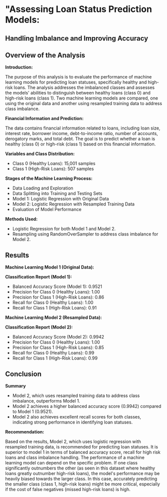 # "Assessing Loan Status Prediction Models: 
## Handling Imbalance and Improving Accuracy

## Overview of the Analysis

**Introduction:**

The purpose of this analysis is to evaluate the performance of machine learning models for predicting loan statuses, specifically healthy and high-risk loans. The analysis addresses the imbalanced classes and assesses the models' abilities to distinguish between healthy loans (class 0) and high-risk loans (class 1). Two machine learning models are compared, one using the original data and another using resampled training data to address class imbalance.

**Financial Information and Prediction:**

The data contains financial information related to loans, including loan size, interest rate, borrower income, debt-to-income ratio, number of accounts, derogatory marks, and total debt. The goal is to predict whether a loan is healthy (class 0) or high-risk (class 1) based on this financial information.

**Variables and Class Distribution:**

- Class 0 (Healthy Loans): 15,001 samples
- Class 1 (High-Risk Loans): 507 samples

**Stages of the Machine Learning Process:**

- Data Loading and Exploration
- Data Splitting into Training and Testing Sets
- Model 1: Logistic Regression with Original Data
- Model 2: Logistic Regression with Resampled Training Data
- Evaluation of Model Performance

**Methods Used:**

- Logistic Regression for both Model 1 and Model 2.
- Resampling using RandomOverSampler to address class imbalance for Model 2.

## Results

**Machine Learning Model 1 (Original Data):**

**Classification Report (Model 1):**

- Balanced Accuracy Score (Model 1): 0.9521
- Precision for Class 0 (Healthy Loans): 1.00
- Precision for Class 1 (High-Risk Loans): 0.86
- Recall for Class 0 (Healthy Loans): 1.00
- Recall for Class 1 (High-Risk Loans): 0.91

**Machine Learning Model 2 (Resampled Data):**

**Classification Report (Model 2):**

- Balanced Accuracy Score (Model 2): 0.9942
- Precision for Class 0 (Healthy Loans): 1.00
- Precision for Class 1 (High-Risk Loans): 0.85
- Recall for Class 0 (Healthy Loans): 0.99
- Recall for Class 1 (High-Risk Loans): 0.99

## Conclusion

**Summary**

- Model 2, which uses resampled training data to address class imbalance, outperforms Model 1.
- Model 2 achieves a higher balanced accuracy score (0.9942) compared to Model 1 (0.9521).
- Model 2 also achieves excellent recall scores for both classes, indicating strong performance in identifying loan statuses.

**Recommendation:**

Based on the results, Model 2, which uses logistic regression with resampled training data, is recommended for predicting loan statuses. It is superior to model 1 in terms of balanced accuracy score, recall for high risk loans and class imbalance handling. The performance of a machine learning model can depend on the specific problem. If one class significantly outnumbers the other (as seen in this dataset where healthy loans greatly outnumber high-risk loans), the model's performance may be heavily biased towards the larger class. In this case, accurately predicting the smaller class (class 1, high-risk loans) might be more critical, especially if the cost of false negatives (missed high-risk loans) is high. 
